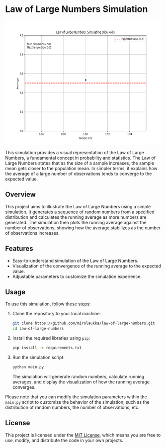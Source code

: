 # Law of Large Numbers Simulation

<img src="law_of_large_numbers_animation.gif" alt="Simulation Gif" width="600" height="400">

This simulation provides a visual representation of the Law of Large Numbers, a fundamental concept in probability and statistics. The Law of Large Numbers states that as the size of a sample increases, the sample mean gets closer to the population mean. In simpler terms, it explains how the average of a large number of observations tends to converge to the expected value.

## Overview

This project aims to illustrate the Law of Large Numbers using a simple simulation. It generates a sequence of random numbers from a specified distribution and calculates the running average as more numbers are generated. The simulation then plots the running average against the number of observations, showing how the average stabilizes as the number of observations increases.

## Features

- Easy-to-understand simulation of the Law of Large Numbers.
- Visualization of the convergence of the running average to the expected value.
- Adjustable parameters to customize the simulation experience.

## Usage

To use this simulation, follow these steps:

1. Clone the repository to your local machine:

   ```bash
   git clone https://github.com/mirolaukka/law-of-large-numbers.git
   cd law-of-large-numbers
   ```

2. Install the required libraries using `pip`:

   ```bash
   pip install -r requirements.txt
   ```

3. Run the simulation script:

   ```bash
   python main.py
   ```

   The simulation will generate random numbers, calculate running averages, and display the visualization of how the running average converges.

Please note that you can modify the simulation parameters within the `main.py` script to customize the behavior of the simulation, such as the distribution of random numbers, the number of observations, etc.


## License

This project is licensed under the [MIT License](LICENSE), which means you are free to use, modify, and distribute the code in your own projects.
